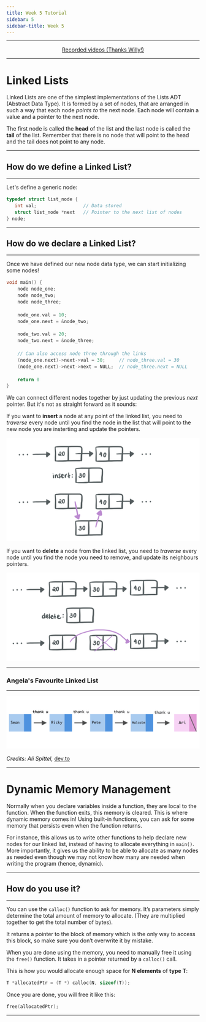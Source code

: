```yaml
---
title: Week 5 Tutorial
sidebar: 5
sidebar-title: Week 5
---
```


---


<p align="center"> <a href="https://youtu.be/94Y_a6DcrL8"> Recorded videos (Thanks Willy!) </a> </p>

---

# Linked Lists

Linked Lists are one of the simplest implementations of the Lists ADT (Abstract Data Type). It is formed by a set of nodes, that are arranged in such a way that each node *points to* the next node. Each node will contain a value and a pointer to the next node.

The first node is called the **head** of the list and the last node is called the **tail** of the list. Remember that there is no node that will point to the head and the tail does not point to any node.

---

## How do we define a Linked List?

---

Let's define a generic node:

```c
typedef struct list_node {
   int val;                 // Data stored
   struct list_node *next   // Pointer to the next list of nodes
} node;
```

---

## How do we declare a Linked List?

---

Once we have defined our new node data type, we can start initializing some nodes!

```c
void main() {
    node node_one;
    node node_two;
    node node_three;
    
    node_one.val = 10;
    node_one.next = &node_two;
    
    node_two.val = 20;
    node_two.next = &node_three;
    
    // Can also access node three through the links
    (node_one.next)->next->val = 30;     // node_three.val = 30
    (node_one.next)->next->next = NULL;  // node_three.next = NULL
    
    return 0
} 
```

We can connect different nodes together by just updating the previous *next* pointer. But it's not as straight forward as it sounds:

If you want to **insert** a node at any point of the linked list, you need to *traverse* every node until you find the node in the list that will point to the new node you are insterting and update the pointers.

![ex1](img1.jpeg)

If you want to **delete** a node from the linked list, you need to *traverse* every node until you find the node you need to remove, and update its neighbours pointers.

![ex2](img2.jpeg)

---

### Angela's Favourite Linked List

---

![linkedlist](linkedlist.png)

*Credits: Ali Spittel,* <a href="https://dev.to/aspittel/thank-u-next-an-introduction-to-linked-lists-4pph"> dev.to </a>

---

# Dynamic Memory Management


Normally when you declare variables inside a function, they are local to the function. When the function exits, this memory is cleared. This is where dynamic memory comes in! Using built-in functions, you can ask for some memory that persists even when the function returns. 

For instance, this allows us to write other functions to help declare new nodes for our linked list, instead of having to allocate everything in `main()`. More importantly, it gives us the ability to be able to allocate as many nodes as needed even though we may not know how many are needed when writing the program (hence, dynamic).

---

## How do you use it?

---

You can use the `calloc()` function to ask for memory. It’s parameters simply determine the total amount of memory to allocate. (They are multiplied together to get the total number of bytes).

It returns a pointer to the block of memory which is the only way to access this block, so make sure you don’t overwrite it by mistake.

When you are done using the memory, you need to manually free it using the `free()` function. It takes in a pointer returned by a `calloc()` call.

This is how you would allocate enough space for **N elements** of **type T**:

```c
T *allocatedPtr = (T *) calloc(N, sizeof(T));
```

Once you are done, you will free it like this:

```c
free(allocatedPtr);
```
---